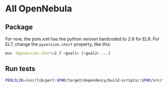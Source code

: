 # AII OpenNebula

## Package

For now, the pom.xml has the python version hardcoded to 2.6 for EL6.
For EL7, change the `pyversion.short` property, like this:

```bash
mvn -Dpyversion.short=2.7 <goal1> [<goal2> ...]
```

## Run tests

```bash
PERL5LIB=/usr/lib/perl:$PWD/target/dependency/build-scripts/:$PWD/src/test/perl mvn test
```
